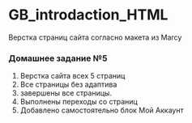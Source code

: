 # GB_introdaction_HTML

Верстка страниц сайта согласно макета из Marcy

### Домашнее задание №5

1. Верстка сайта всех 5 страниц
2. Все страницы без адаптива
3. завершены все страницы.
4. Выполнены переходы со страниц
5. Добавлено самостоятельно блок Мой Аккаунт

